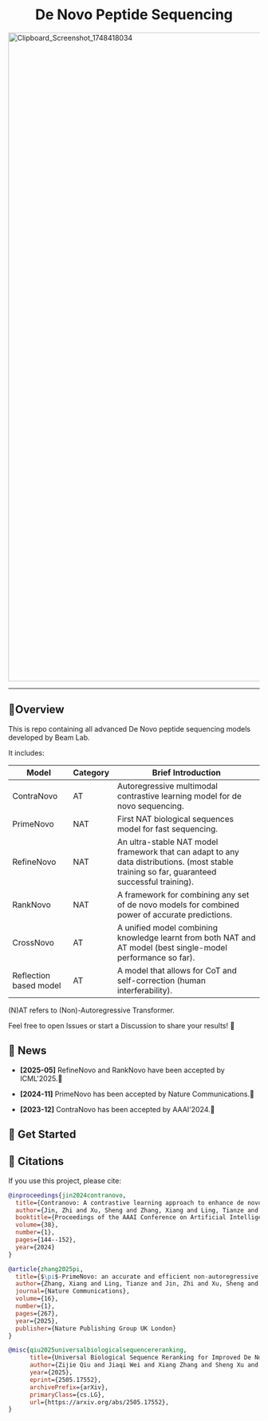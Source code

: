 <h1 align="center">De Novo Peptide Sequencing</h1>

<img width="1301" alt="Clipboard_Screenshot_1748418034" src="https://github.com/user-attachments/assets/5e194446-04ed-4f39-b1bd-1dccb4de155a" />


---

## 📃Overview

This is repo containing all advanced De Novo peptide sequencing models developed by Beam Lab.

It includes:

| Model | Category | Brief Introduction |
|-------------------|--------|-----------------------------------------------------------------------|
| ContraNovo | AT |  Autoregressive multimodal contrastive learning model for de novo sequencing. |
| PrimeNovo | NAT | First NAT biological sequences model for fast sequencing. |
| RefineNovo | NAT | An ultra-stable NAT model framework that can adapt to any data distributions. (most stable training so far, guaranteed successful training). |
| RankNovo | NAT | A framework for combining any set of de novo models for combined power of accurate predictions. |
| CrossNovo | AT | A unified model combining knowledge learnt from both NAT and AT model (best single-model performance so far). |
| Reflection based model | AT | A model that allows for CoT and self-correction (human interferability). |

(N)AT refers to (Non)-Autoregressive Transformer.

Feel free to open Issues or start a Discussion to share your results! 🎉


## 🎉 News

- **[2025-05]** RefineNovo and RankNovo have been accepted by ICML'2025.🎉

- **[2024-11]** PrimeNovo has been accepted by Nature Communications.🎉

- **[2023-12]** ContraNovo has been accepted by AAAI'2024.🎉


## 🌟 Get Started


## 🎈 Citations

If you use this project, please cite:

```bibtex
@inproceedings{jin2024contranovo,
  title={Contranovo: A contrastive learning approach to enhance de novo peptide sequencing},
  author={Jin, Zhi and Xu, Sheng and Zhang, Xiang and Ling, Tianze and Dong, Nanqing and Ouyang, Wanli and Gao, Zhiqiang and Chang, Cheng and Sun, Siqi},
  booktitle={Proceedings of the AAAI Conference on Artificial Intelligence},
  volume={38},
  number={1},
  pages={144--152},
  year={2024}
}

@article{zhang2025pi,
  title={$\pi$-PrimeNovo: an accurate and efficient non-autoregressive deep learning model for de novo peptide sequencing},
  author={Zhang, Xiang and Ling, Tianze and Jin, Zhi and Xu, Sheng and Gao, Zhiqiang and Sun, Boyan and Qiu, Zijie and Wei, Jiaqi and Dong, Nanqing and Wang, Guangshuai and others},
  journal={Nature Communications},
  volume={16},
  number={1},
  pages={267},
  year={2025},
  publisher={Nature Publishing Group UK London}
}

@misc{qiu2025universalbiologicalsequencereranking,
      title={Universal Biological Sequence Reranking for Improved De Novo Peptide Sequencing}, 
      author={Zijie Qiu and Jiaqi Wei and Xiang Zhang and Sheng Xu and Kai Zou and Zhi Jin and Zhiqiang Gao and Nanqing Dong and Siqi Sun},
      year={2025},
      eprint={2505.17552},
      archivePrefix={arXiv},
      primaryClass={cs.LG},
      url={https://arxiv.org/abs/2505.17552}, 
}
